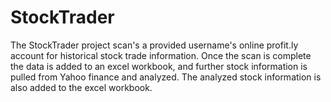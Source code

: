 # StockTrader
The StockTrader project scan's a provided username's online profit.ly account for historical stock trade information. Once the scan is complete the data is added to an excel workbook, and further stock information is pulled from Yahoo finance and analyzed. The analyzed stock information is also added to the excel workbook.

